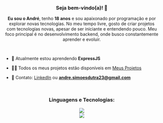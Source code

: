 <h3 align="center">Seja bem-vindo(a)! 👋</h3>
<p align="center"><strong>Eu sou o André</strong>, tenho <strong>18 anos</strong> e sou apaixonado por programação e por explorar novas tecnologias. No meu tempo livre, gosto de criar projetos com tecnologias novas, apesar de ser iniciante e entendendo pouco. Meu foco principal é no desenvolvimento backend, onde busco constantemente aprender e evoluir.</p>

<br>

- 🌱 Atualmente estou aprendendo **ExpressJS**

- 👨‍💻 Todos os meus projetos estão disponíveis em [Meus Projetos](https://tinyurl.com/ohneeternal)

- 📩 Contato: [LinkedIn](https://linkedin.com/euandresimoes) ou **andre.simoesdutra23@gmail.com**

<br>

<h3 align="center">Linguagens e Tecnologias:</h3>
<p align="center">
  <a href="https://skillicons.dev">
    <img src="https://skillicons.dev/icons?i=cs,dotnet,js,express,py,selenium" />
    <br>
    <img src="https://skillicons.dev/icons?i=postman,mysql,mongodb,git" />
  </a>
</p>

<br>
